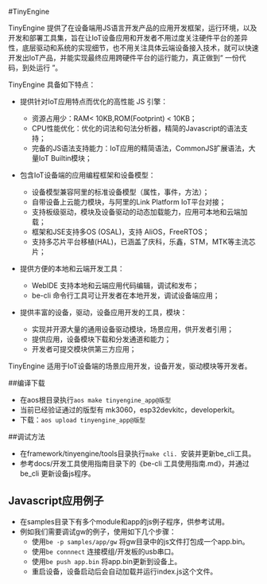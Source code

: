 #TinyEngine

TinyEngine 提供了在设备端用JS语言开发产品的应用开发框架，运行环境，以及开发和部署工具集，旨在让IoT设备应用和开发者不用过度关注硬件平台的差异性，底层驱动和系统的实现细节，也不用关注具体云端设备接入技术，就可以快速开发出IoT产品，并能实现最终应用跨硬件平台的运行能力，真正做到“ 一份代码，到处运行 ”。

TinyEngine 具备如下特点：

* 提供针对IoT应用特点而优化的高性能 JS 引擎：
	* 资源占用少：RAM< 10KB,ROM(Footprint) < 10KB；
	* CPU性能优化：优化的词法和句法分析器，精简的Javascript的语法支持；
	* 完备的JS语法支持能力：IoT应用的精简语法，CommonJS扩展语法，大量IoT Builtin模块；
* 包含IoT设备端的应用编程框架和设备模型：
	* 设备模型兼容阿里的标准设备模型（属性，事件，方法）；
	* 自带设备上云能力模块，与阿里的Link Platform IoT平台对接；
	* 支持板级驱动，模块及设备驱动的动态加载能力，应用可本地和云端加载；
	* 框架和JSE支持多OS (OSAL)，支持 AliOS，FreeRTOS；  
	* 支持多芯片平台移植(HAL)，已涵盖了庆科，乐鑫，STM，MTK等主流芯片；
* 提供方便的本地和云端开发工具：
	* WebIDE 支持本地和云端应用代码编辑，调试和发布；
	* be-cli 命令行工具可让开发者在本地开发，调试设备端应用；

* 提供丰富的设备，驱动，设备应用开发的工具，模块：
	* 实现并开源大量的通用设备驱动模块，场景应用，供开发者引用；
	* 提供应用，设备模块下载和分发通道和能力；
	* 开发者可提交模块供第三方应用；

TinyEngine 适用于IoT设备端的场景应用开发，设备开发，驱动模块等开发者。



##编译下载

* 在aos根目录执行```aos make tinyengine_app@版型```
* 当前已经验证通过的版型有 mk3060，esp32devkitc，developerkit。
* 下载：```aos upload tinyengine_app@版型```

##调试方法

* 在framework/tinyengine/tools目录执行```make cli. ```安装并更新be_cli工具。
* 参考docs/开发工具使用指南目录下的《be-cli 工具使用指南.md》，并通过be_cli 更新设备js程序。



## Javascript应用例子

* 在samples目录下有多个module和app的js例子程序，供参考试用。
* 例如我们需要调试gw的例子，使用如下几个步骤：
  * 使用```be -p samples/app/gw``` 将gw目录中的js文件打包成一个app.bin。
  * 使用```be connnect``` 连接模组/开发板的usb串口。
  * 使用```be push app.bin```  将app.bin更新到设备上。
  * 重启设备，设备启动后会自动加载并运行index.js这个文件。





